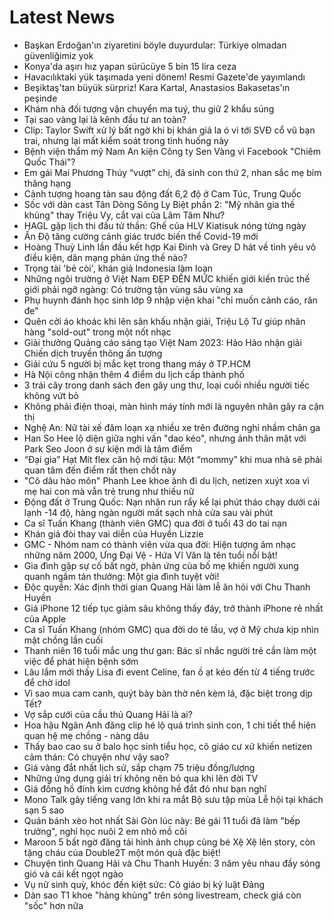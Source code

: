 # Latest News
-  Başkan Erdoğan'ın ziyaretini böyle duyurdular: Türkiye olmadan güvenliğimiz yok
-  Konya'da aşırı hız yapan sürücüye 5 bin 15 lira ceza
-  Havacılıktaki yük taşımada yeni dönem! Resmi Gazete'de yayımlandı
-  Beşiktaş'tan büyük sürpriz! Kara Kartal, Anastasios Bakasetas'ın peşinde
-  Khám nhà đối tượng vận chuyển ma tuý, thu giữ 2 khẩu súng
-  Tại sao vàng lại là kênh đầu tư an toàn?
-  Clip: Taylor Swift xử lý bất ngờ khi bị khán giả la ó vì tới SVĐ cổ vũ bạn trai, nhưng lại mất kiểm soát trong tình huống này
-  Bệnh viện thẩm mỹ Nam An kiện Công ty Sen Vàng vì Facebook "Chiêm Quốc Thái"?
-  Em gái Mai Phương Thúy “vượt” chị, đã sinh con thứ 2, nhan sắc mẹ bỉm thăng hạng
-  Cảnh tượng hoang tàn sau động đất 6,2 độ ở Cam Túc, Trung Quốc
-  Sốc với dàn cast Tân Dòng Sông Ly Biệt phần 2: "Mỹ nhân gia thế khủng" thay Triệu Vy, cắt vai của Lâm Tâm Như?
-  HAGL gặp lịch thi đấu tử thần: Ghế của HLV Kiatisuk nóng từng ngày
-  Ấn Độ tăng cường cảnh giác trước biến thể Covid-19 mới
-  Hoàng Thuỳ Linh lần đầu kết hợp Kai Đinh và Grey D hát về tình yêu vô điều kiện, dân mạng phản ứng thế nào?
-  Trọng tài 'bẻ còi', khán giả Indonesia làm loạn
-  Những ngôi trường ở Việt Nam ĐẸP ĐẾN MỨC khiến giới kiến trúc thế giới phải ngỡ ngàng: Có trường tận vùng sâu vùng xa
-  Phụ huynh đánh học sinh lớp 9 nhập viện khai "chỉ muốn cảnh cáo, răn đe"
-  Quên cởi áo khoác khi lên sân khấu nhận giải, Triệu Lộ Tư giúp nhãn hàng "sold-out" trong một nốt nhạc
-  Giải thưởng Quảng cáo sáng tạo Việt Nam 2023: Hảo Hảo nhận giải Chiến dịch truyền thông ấn tượng
-  Giải cứu 5 người bị mắc kẹt trong thang máy ở TP.HCM
-  Hà Nội công nhận thêm 4 điểm du lịch cấp thành phố
-  3 trái cây trong danh sách đen gây ung thư, loại cuối nhiều người tiếc không vứt bỏ
-  Không phải điện thoại, màn hình máy tính mới là nguyên nhân gây ra cận thị
-  Nghệ An: Nữ tài xế đâm loạn xạ nhiều xe trên đường nghi nhầm chân ga
-  Han So Hee lộ diện giữa nghi vấn "dao kéo", nhưng ảnh thân mật với Park Seo Joon ở sự kiện mới là tâm điểm
-  “Đại gia” Hạt Mít flex căn hộ mới tậu: Một “mommy” khi mua nhà sẽ phải quan tâm đến điểm rất then chốt này
-  "Cô dâu hào môn" Phanh Lee khoe ảnh đi du lịch, netizen xuýt xoa vì mẹ hai con mà vẫn trẻ trung như thiếu nữ
-  Động đất ở Trung Quốc: Nạn nhân run rẩy kể lại phút tháo chạy dưới cái lạnh -14 độ, hàng ngàn người mất sạch nhà cửa sau vài phút
-  Ca sĩ Tuấn Khang (thành viên GMC) qua đời ở tuổi 43 do tai nạn
-  Khán giả đòi thay vai diễn của Huyền Lizzie
-  GMC - Nhóm nam có thành viên vừa qua đời: Hiện tượng âm nhạc những năm 2000, Ưng Đại Vệ - Hứa Vĩ Văn là tên tuổi nổi bật!
-  Gia đình gặp sự cố bất ngờ, phản ứng của bố mẹ khiến người xung quanh ngầm tán thưởng: Một gia đình tuyệt vời!
-  Độc quyền: Xác định thời gian Quang Hải làm lễ ăn hỏi với Chu Thanh Huyền
-  Giá iPhone 12 tiếp tục giảm sâu không thấy đáy, trở thành iPhone rẻ nhất của Apple
-  Ca sĩ Tuấn Khang (nhóm GMC) qua đời do té lầu, vợ ở Mỹ chưa kịp nhìn mặt chồng lần cuối
-  Thanh niên 16 tuổi mắc ung thư gan: Bác sĩ nhắc người trẻ cần làm một việc để phát hiện bệnh sớm
-  Lâu lắm mới thấy Lisa đi event Celine, fan ồ ạt kéo đến từ 4 tiếng trước để chờ idol
-  Vì sao mua cam canh, quýt bày bàn thờ nên kèm lá, đặc biệt trong dịp Tết?
-  Vợ sắp cưới của cầu thủ Quang Hải là ai?
-  Hoa hậu Ngân Anh đăng clip hé lộ quá trình sinh con, 1 chi tiết thể hiện quan hệ mẹ chồng - nàng dâu
-  Thấy bao cao su ở balo học sinh tiểu học, cô giáo cư xử khiến netizen cảm thán: Có chuyện như vậy sao?
-  Giá vàng đắt nhất lịch sử, sắp chạm 75 triệu đồng/lượng
-  Những ứng dụng giải trí không nên bỏ qua khi lên đời TV
-  Giá đồng hồ đính kim cương không hề đắt đỏ như bạn nghĩ
-  Mono Talk gây tiếng vang lớn khi ra mắt Bộ sưu tập mùa Lễ hội tại khách sạn 5 sao
-  Quán bánh xèo hot nhất Sài Gòn lúc này: Bé gái 11 tuổi đã làm "bếp trưởng", nghỉ học nuôi 2 em nhỏ mồ côi
-  Maroon 5 bất ngờ đăng tải hình ảnh chụp cùng bé Xệ Xệ lên story, còn tặng cháu của Double2T một món quà đặc biệt!
-  Chuyện tình Quang Hải và Chu Thanh Huyền: 3 năm yêu nhau đầy sóng gió và cái kết ngọt ngào
-  Vụ nữ sinh quỳ, khóc đến kiệt sức: Cô giáo bị kỷ luật Đảng
-  Dàn sao T1 khoe "hàng khủng" trên sóng livestream, check giá còn "sốc" hơn nữa
